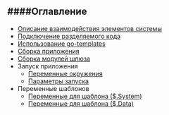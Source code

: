 ####Оглавление
-----
- [Описание взаимодействия элементов системы](./intro.md)
- [Подключение разделяемого кода](./useshared.md)
- [Использование go-templates](./templates.md)
- [Сборка приложения](./build.md)
- [Сборка модулей шлюза](./gates.md)
- Запуск приложения
  - [Переменные окружения](./environment.md)
  - [Парaметры запуска](./app.md)
- Переменные шаблонов
  - [Переменные для шаблона ($.System)](./system.md)
  - [Переменные для шаблона ($.Data)](./data.md)
